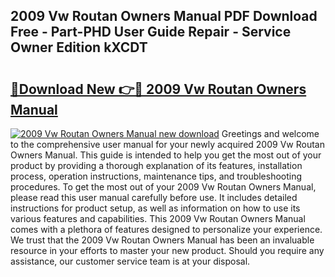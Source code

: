 ## 2009 Vw Routan Owners Manual PDF Download Free - Part-PHD User Guide Repair - Service Owner Edition kXCDT

# <h2><a href="http://bc34922.oget.top/?id=2009+Vw+Routan+Owners+Manual">🔗Download New 👉🔴 2009 Vw Routan Owners Manual</a></h2>

[![2009 Vw Routan Owners Manual new download](https://i.imgur.com/5g1atiW.png)](http://bc34922.oget.top/?id=2009+Vw+Routan+Owners+Manual)
Greetings and welcome to the comprehensive user manual for your newly acquired 2009 Vw Routan Owners Manual. This guide is intended to help you get the most out of your product by providing a thorough explanation of its features, installation process, operation instructions, maintenance tips, and troubleshooting procedures. To get the most out of your 2009 Vw Routan Owners Manual, please read this user manual carefully before use. It includes detailed instructions for product setup, as well as information on how to use its various features and capabilities. This 2009 Vw Routan Owners Manual comes with a plethora of features designed to personalize your experience. We trust that the 2009 Vw Routan Owners Manual has been an invaluable resource in your efforts to master your new product. Should you require any assistance, our customer service team is at your disposal.
